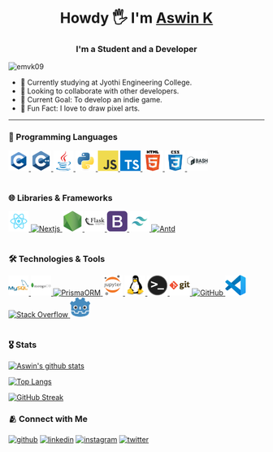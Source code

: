 <h1 align="center">Howdy 🖐  I'm  <a href="https://linkedin.com/in/asterdev">Aswin K</a></h1>
<h3 align="center">I'm a Student and a Developer</h3>
<p align="left"> <img src="https://komarev.com/ghpvc/?username=Asterdev-03&label=Profile%20views&color=0e75b6&style=plastic" alt="emvk09" /> </p>


- 🏫 Currently studying at Jyothi Engineering College.
- 💭 Looking to collaborate with other developers.
- 👀 Current Goal: To develop an indie game.
- 🎉 Fun Fact: I love to draw pixel arts.
<hr/>

<h3>💎 Programming Languages</h3>

<a href="https://www.w3schools.com/c/index.php">
   <img height="40" alt="C" src="https://raw.githubusercontent.com/github/explore/f3e22f0dca2be955676bc70d6214b95b13354ee8/topics/c/c.png" />
</a>
<a href="https://www.w3schools.com/cpp/default.asp">
   <img height="40" alt="Cpp" src="https://raw.githubusercontent.com/github/explore/180320cffc25f4ed1bbdfd33d4db3a66eeeeb358/topics/cpp/cpp.png" />
</a>
<a href="https://www.w3schools.com/java/default.asp">
  <img height="40" alt="Java" src="https://raw.githubusercontent.com/devicons/devicon/master/icons/java/java-original.svg" />
</a>
<a href="https://www.w3schools.com/python/default.asp">
  <img height="40" alt="Python" src="https://raw.githubusercontent.com/devicons/devicon/master/icons/python/python-original.svg" />
</a>
<a href="https://www.w3schools.com/js/default.asp">
  <img height="40" alt="Javascript" src="https://raw.githubusercontent.com/github/explore/80688e429a7d4ef2fca1e82350fe8e3517d3494d/topics/javascript/javascript.png" />
</a>
<a href="https://www.w3schools.com/typescript/">
  <img height="40" alt="Typescript" src="https://raw.githubusercontent.com/github/explore/80688e429a7d4ef2fca1e82350fe8e3517d3494d/topics/typescript/typescript.png" />
</a>
<a href="https://www.w3schools.com/html/default.asp">
   <img height="40" alt="Html" src="https://raw.githubusercontent.com/github/explore/80688e429a7d4ef2fca1e82350fe8e3517d3494d/topics/html/html.png" />
</a>
<a href="https://www.w3schools.com/css/default.asp">
   <img height="40" alt="Css" src="https://raw.githubusercontent.com/github/explore/80688e429a7d4ef2fca1e82350fe8e3517d3494d/topics/css/css.png" />
</a>
<a href="https://www.gnu.org/software/bash/manual/bash.html">
  <img height="40" alt="Bash" src="https://raw.githubusercontent.com/github/explore/80688e429a7d4ef2fca1e82350fe8e3517d3494d/topics/bash/bash.png" />
</a>

<br />
<br />

<h3>🌐 Libraries & Frameworks</h3>

<a href="https://reactjs.org/">
   <img  alt="React" height="40" src="https://raw.githubusercontent.com/github/explore/80688e429a7d4ef2fca1e82350fe8e3517d3494d/topics/react/react.png" />
</a>
<a href="https://nextjs.org/docs">
   <img  alt="Nextjs" height="40" src="https://static-00.iconduck.com/assets.00/next-js-icon-512x512-zuauazrk.png" />
</a>
<a href="https://nodejs.org/en/">
   <img  alt="Node.js" height="40" src="https://raw.githubusercontent.com/github/explore/80688e429a7d4ef2fca1e82350fe8e3517d3494d/topics/nodejs/nodejs.png" />
</a>
<a href="https://pypi.org/project/Flask/">
   <img  alt="Flask" height="40" src="https://raw.githubusercontent.com/github/explore/80688e429a7d4ef2fca1e82350fe8e3517d3494d/topics/flask/flask.png" />
</a>
<a href="https://getbootstrap.com/docs/4.5/getting-started/introduction/">
   <img  alt="Bootstrap" height="40" src="https://raw.githubusercontent.com/github/explore/80688e429a7d4ef2fca1e82350fe8e3517d3494d/topics/bootstrap/bootstrap.png" />
</a>
<a href="https://v2.tailwindcss.com/docs">
   <img  alt="Tailwind" height="40" src="https://raw.githubusercontent.com/github/explore/80688e429a7d4ef2fca1e82350fe8e3517d3494d/topics/tailwind/tailwind.png" />
</a>
<a href="https://ant.design/docs/react/introduce">
   <img  alt="Antd" height="40" src="https://gw.alipayobjects.com/zos/rmsportal/KDpgvguMpGfqaHPjicRK.svg" />
</a>
<br />
<br />

<h3>🛠️ Technologies & Tools</h3>

<a href="https://www.mysql.com/">
   <img  alt="MySQL" height="40" src="https://raw.githubusercontent.com/devicons/devicon/master/icons/mysql/mysql-original-wordmark.svg" />
</a>
<a href="https://www.mongodb.com/">
   <img  alt="MongoDB" height="40" src="https://raw.githubusercontent.com/github/explore/80688e429a7d4ef2fca1e82350fe8e3517d3494d/topics/mongodb/mongodb.png" />
</a>
<a href="https://docs.nestjs.com/recipes/prisma">
   <img  alt="PrismaORM" height="40" src="https://avatars.githubusercontent.com/u/17219288?s=200&v=4" />
</a>
<a href="https://www.dataquest.io/blog/jupyter-notebook-tutorial/">
   <img  alt="JupyterNotebook" height="40" src="https://raw.githubusercontent.com/github/explore/a4691f04ff219c1c2aa02fc61fda41aa43f1459a/topics/jupyter-notebook/jupyter-notebook.png" />
</a>
<a href="https://www.linux.org/">
   <img height="40" alt="Linux" src="https://raw.githubusercontent.com/devicons/devicon/master/icons/linux/linux-original.svg" />
</a>
<a href="https://towardsdatascience.com/a-quick-guide-to-using-command-line-terminal-96815b97b955?gi=96a33c32ad17">
   <img alt="Terminal" height="40" src="https://raw.githubusercontent.com/github/explore/80688e429a7d4ef2fca1e82350fe8e3517d3494d/topics/terminal/terminal.png" />
</a>
<a href="https://git-scm.com/">
   <img  alt="Git" height="40" src="https://raw.githubusercontent.com/github/explore/80688e429a7d4ef2fca1e82350fe8e3517d3494d/topics/git/git.png" />
</a>
<a href="https://github.com/">
   <img  alt="GitHub" height="40" src="https://img.icons8.com/fluent/50/000000/github.png" />
</a>
<a href="https://code.visualstudio.com">
   <img  alt="Visual Studio Code" height="40" src="https://raw.githubusercontent.com/github/explore/80688e429a7d4ef2fca1e82350fe8e3517d3494d/topics/visual-studio-code/visual-studio-code.png" />
</a>
<a href="https://stackoverflow.com/">
   <img  alt="Stack Overflow" height="40" src="https://raw.githubusercontent.com/rahuldkjain/github-profile-readme-generator/master/src/images/icons/Social/stack-overflow.svg" />
</a>
<a href="https://docs.godotengine.org/en/stable/getting_started/introduction/index.html">
   <img  alt="Godot" height="40" src="https://raw.githubusercontent.com/github/explore/80688e429a7d4ef2fca1e82350fe8e3517d3494d/topics/godot/godot.png" />
</a>

<br />
<br />

<h3>🎖️ Stats</h3>

[![Aswin's github stats](https://github-readme-stats.vercel.app/api?username=Asterdev-03&show_icons=true&theme=tokyonight)](https://github.com/anuraghazra/github-readme-stats)

[![Top Langs](https://github-readme-stats.vercel.app/api/top-langs?username=Asterdev-03&show_icons=true&locale=en&layout=compact&theme=tokyonight)](https://github.com/anuraghazra/github-readme-stats)

[![GitHub Streak](https://github-readme-streak-stats.herokuapp.com?user=Asterdev-03&theme=tokyonight&date_format=j%20M%5B%20Y%5D)](https://git.io/streak-stats)

<h3>🫂 Connect with Me</h3>

[<img src='https://img.icons8.com/fluent/50/000000/github.png' alt='github' height='40'>][github]
[<img src='https://img.icons8.com/fluent/50/000000/linkedin.png' alt='linkedin' height='40'>][linkedin]
[<img src='https://img.icons8.com/fluent/50/000000/instagram-new.png' alt='instagram' height='40'>][instagram]
[<img src='https://img.icons8.com/fluent/50/000000/twitter.png' alt='twitter' height='40'>][twitter]

[instagram]: https://instagram.com/aster_dev
[linkedin]: https://linkedin.com/in/asterdev
[twitter]: https://twitter.com/asterdev03
[github]: https://github.com/Asterdev-03
